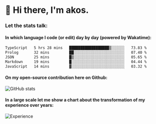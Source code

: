 # 👋 Hi there, I'm akos. 


### Let the stats talk:


#### In which language I code (or edit) day by day (powered by Wakatime): 

<!--START_SECTION:waka-->

```txt
TypeScript   5 hrs 28 mins   ██████████████████▒░░░░░░   73.83 %
Prolog       32 mins         ██░░░░░░░░░░░░░░░░░░░░░░░   07.40 %
JSON         25 mins         █▒░░░░░░░░░░░░░░░░░░░░░░░   05.65 %
Markdown     19 mins         █░░░░░░░░░░░░░░░░░░░░░░░░   04.44 %
JavaScript   14 mins         ▓░░░░░░░░░░░░░░░░░░░░░░░░   03.32 %
```

<!--END_SECTION:waka-->

#### On my open-source contribution here on Github:
 
![GitHub stats](https://github-readme-stats.vercel.app/api?username=akosbalasko)

#### In a large scale let me show a chart about the transformation of my experience over years:   

![Experience](https://cr-skills-chart-widget.azurewebsites.net/api/api?username=akosbalasko)
